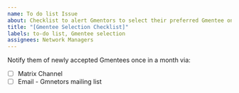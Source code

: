 ```yaml
---
name: To do list Issue
about: Checklist to alert Gmentors to select their preferred Gmentee on the spreadsheet
title: "[Gmentee Selection Checklist]"
labels: to-do list, Gmentee selection 
assignees: Network Managers
---
```


Notify them of newly accepted Gmentees once in a month via:
- [ ] Matrix Channel
- [ ] Email - Gmnetors mailing list